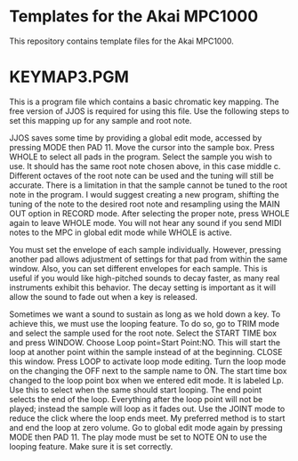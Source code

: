 # Templates for the Akai MPC1000

This repository contains template files for the Akai MPC1000.

# KEYMAP3.PGM

This is a program file which contains a basic chromatic key mapping. The free version of JJOS is required for using this file. Use the following steps to set this mapping up for any sample and root note.

JJOS saves some time by providing a global edit mode, accessed by pressing MODE then PAD 11. Move the cursor into the sample box. Press WHOLE to select all pads in the program. Select the sample you wish to use. It should has the same root note chosen above, in this case middle c. Different octaves of the root note can be used and the tuning will still be accurate. There is a limitation in that the sample cannot be tuned to the root note in the program. I would suggest creating a new program, shifting the tuning of the note to the desired root note and resampling using the MAIN OUT option in RECORD mode. After selecting the proper note, press WHOLE again to leave WHOLE mode. You will not hear any sound if you send MIDI notes to the MPC in global edit mode while WHOLE is active.

You must set the envelope of each sample individually. However, pressing another pad allows adjustment of settings for that pad from within the same window. Also, you can set different envelopes for each sample. This is useful if you would like high-pitched sounds to decay faster, as many real instruments exhibit this behavior. The decay setting is important as it will allow the sound to fade out when a key is released.

Sometimes we want a sound to sustain as long as we hold down a key. To achieve this, we must use the looping feature. To do so, go to TRIM mode and select the sample used for the root note. Select the START TIME box and press WINDOW. Choose Loop point=Start Point:NO. This will start the loop at another point within the sample instead of at the beginning. CLOSE this window. Press LOOP to activate loop mode editing. Turn the loop mode on the changing the OFF next to the sample name to ON. The start time box changed to the loop point box when we entered edit mode. It is labeled Lp. Use this to select when the same should start looping. The end point selects the end of the loop. Everything after the loop point will not be played; instead the sample will loop as it fades out. Use the JOINT mode to reduce the click where the loop ends meet. My preferred method is to start and end the loop at zero volume. Go to global edit mode again by pressing MODE then PAD 11. The play mode must be set to NOTE ON to use the looping feature. Make sure it is set correctly.



